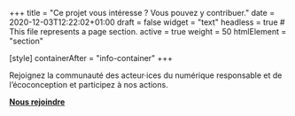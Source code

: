 +++
title = "Ce projet vous intéresse ? Vous pouvez y contribuer."
date = 2020-12-03T12:22:02+01:00
draft = false
widget = "text"
headless = true  # This file represents a page section.
active = true
weight = 50
htmlElement = "section"

[style]
	containerAfter = "info-container"
+++

Rejoignez la communauté des acteur·ices du numérique responsable et de l’écoconception et participez à nos actions.

[**Nous rejoindre**](/joinus)
